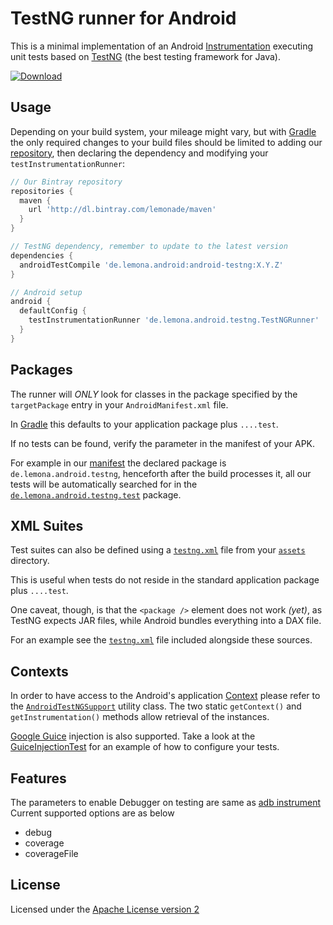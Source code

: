 TestNG runner for Android
=========================

This is a minimal implementation of an Android
[Instrumentation](http://developer.android.com/reference/android/app/Instrumentation.html)
executing unit tests based on [TestNG](http://testng.org/) (the best testing framework for Java).

[![Download](https://api.bintray.com/packages/lemonade/maven/android-testng/images/download.svg) ](https://bintray.com/lemonade/maven/android-testng/_latestVersion)

Usage
-----

Depending on your build system, your mileage might vary, but with
[Gradle](https://gradle.org/) the only required changes to your build files
should be limited to adding our [repository](https://bintray.com/lemonade/maven),
then declaring the dependency and modifying your `testInstrumentationRunner`:

```groovy
// Our Bintray repository
repositories {
  maven {
    url 'http://dl.bintray.com/lemonade/maven'
  }
}

// TestNG dependency, remember to update to the latest version
dependencies {
  androidTestCompile 'de.lemona.android:android-testng:X.Y.Z'
}

// Android setup
android {
  defaultConfig {
    testInstrumentationRunner 'de.lemona.android.testng.TestNGRunner'
  }
}
```


Packages
--------

The runner will *ONLY* look for classes in the package specified by the
`targetPackage` entry in your `AndroidManifest.xml` file.

In [Gradle](https://gradle.org/) this defaults to your application package
plus `....test`.

If no tests can be found, verify the parameter in the manifest of your APK.

For example in our [manifest](src/main/AndroidManifest.xml) the declared
package is `de.lemona.android.testng`, henceforth after the build processes
it, all our tests will be automatically searched for in the
[`de.lemona.android.testng.test`](https://github.com/LemonadeLabInc/android-testng/tree/master/src/androidTest/java/de/lemona/android/testng/test)
package.


XML Suites
----------

Test suites can also be defined using a [`testng.xml`](http://testng.org/doc/documentation-main.html#testng-xml)
file from your [`assets`](src/androidTest/assets) directory.

This is useful when tests do not reside in the standard application package
plus `....test`.

One caveat, though, is that the `<package />` element does not work _(yet)_,
as TestNG expects JAR files, while Android bundles everything into a DAX file.

For an example see the [`testng.xml`](src/androidTest/assets/testng.xml) file
included alongside these sources.


Contexts
--------

In order to have access to the Android's application
[Context](http://developer.android.com/reference/android/content/Context.html)
please refer to the [`AndroidTestNGSupport`](src/main/java/de/lemona/android/testng/AndroidTestNGSupport.java)
utility class. The two static `getContext()` and `getInstrumentation()` methods
allow retrieval of the instances.

[Google Guice](https://github.com/google/guice) injection is also supported. Take a look at the
[GuiceInjectionTest](src/androidTest/java/de/lemona/android/testng/test/GuiceInjectionTest.java)
for an example of how to configure your tests.


Features
--------

The parameters to enable Debugger on testing are same as [adb instrument](https://developer.android.com/studio/test/command-line.html)
Current supported options are as below
- debug
- coverage
- coverageFile


License
-------

Licensed under the [Apache License version 2](LICENSE.md)
